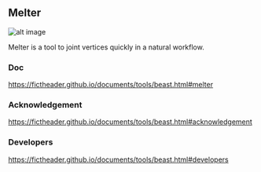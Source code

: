 Melter
------

![alt image](https://img.shields.io/badge/Blender-2.79b-blue.svg)

Melter is a tool to joint vertices quickly in a natural workflow.

### Doc
https://fictheader.github.io/documents/tools/beast.html#melter
### Acknowledgement
https://fictheader.github.io/documents/tools/beast.html#acknowledgement
### Developers
https://fictheader.github.io/documents/tools/beast.html#developers
